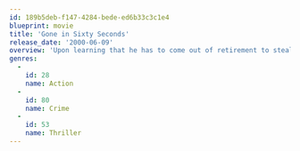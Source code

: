 ```yaml
---
id: 189b5deb-f147-4284-bede-ed6b33c3c1e4
blueprint: movie
title: 'Gone in Sixty Seconds'
release_date: '2000-06-09'
overview: 'Upon learning that he has to come out of retirement to steal 50 cars in one night to save his brother Kip''s life, former car thief Randall "Memphis" Raines enlists help from a few "boost happy" pals to accomplish a seemingly impossible feat. From countless car chases to relentless cops, the high-octane excitement builds as Randall swerves around more than a few roadblocks to keep Kip alive.'
genres:
  -
    id: 28
    name: Action
  -
    id: 80
    name: Crime
  -
    id: 53
    name: Thriller
---
```

